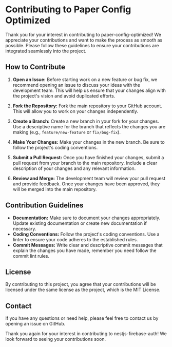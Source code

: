 # Contributing to Paper Config Optimized

Thank you for your interest in contributing to paper-config-optimized! We appreciate your contributions and want to make the process as smooth as possible. Please follow these guidelines to ensure your contributions are integrated seamlessly into the project.

## How to Contribute

1. **Open an Issue:** Before starting work on a new feature or bug fix, we recommend opening an issue to discuss your ideas with the development team. This will help us ensure that your changes align with the project's vision and avoid duplicated efforts.

2. **Fork the Repository:** Fork the main repository to your GitHub account. This will allow you to work on your changes independently.

3. **Create a Branch:** Create a new branch in your fork for your changes. Use a descriptive name for the branch that reflects the changes you are making (e.g., `feature/new-feature` or `fix/bug-fix`).

4. **Make Your Changes:** Make your changes in the new branch. Be sure to follow the project's coding conventions.

5. **Submit a Pull Request:** Once you have finished your changes, submit a pull request from your branch to the main repository. Include a clear description of your changes and any relevant information.

6. **Review and Merge:** The development team will review your pull request and provide feedback. Once your changes have been approved, they will be merged into the main repository.

## Contribution Guidelines

- **Documentation:** Make sure to document your changes appropriately. Update existing documentation or create new documentation if necessary.
- **Coding Conventions:** Follow the project's coding conventions. Use a linter to ensure your code adheres to the established rules.
- **Commit Messages:** Write clear and descriptive commit messages that explain the changes you have made, remember you need follow the commit lint rules.

## License

By contributing to this project, you agree that your contributions will be licensed under the same license as the project, which is the MIT License.

## Contact

If you have any questions or need help, please feel free to contact us by opening an issue on GitHub.

Thank you again for your interest in contributing to nestjs-firebase-auth! We look forward to seeing your contributions soon.
